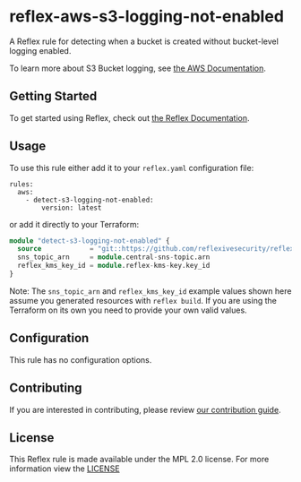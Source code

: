 # reflex-aws-s3-logging-not-enabled
A Reflex rule for detecting when a bucket is created without bucket-level logging enabled.

To learn more about S3 Bucket logging, see [the AWS Documentation](https://docs.aws.amazon.com/AmazonS3/latest/dev/ServerLogs.html).

## Getting Started
To get started using Reflex, check out [the Reflex Documentation](https://docs.cloudmitigator.com/).

## Usage
To use this rule either add it to your `reflex.yaml` configuration file:
```
rules:
  aws:
    - detect-s3-logging-not-enabled:
        version: latest
```

or add it directly to your Terraform:
```terraform
module "detect-s3-logging-not-enabled" {
  source            = "git::https://github.com/reflexivesecurity/reflex-aws-s3-logging-not-enabled.git?ref=latest"
  sns_topic_arn     = module.central-sns-topic.arn
  reflex_kms_key_id = module.reflex-kms-key.key_id
}
```

Note: The `sns_topic_arn` and `reflex_kms_key_id` example values shown here assume you generated resources with `reflex build`. If you are using the Terraform on its own you need to provide your own valid values.

## Configuration
This rule has no configuration options.

## Contributing
If you are interested in contributing, please review [our contribution guide](https://docs.cloudmitigator.com/about/contributing.html).

## License
This Reflex rule is made available under the MPL 2.0 license. For more information view the [LICENSE](https://github.com/reflexivesecurity/reflex-aws-enforce-s3-encryption/blob/master/LICENSE)
